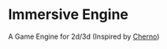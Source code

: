 # Immersive Engine
A Game Engine for 2d/3d (Inspired by [Cherno](https://www.youtube.com/@TheCherno))
